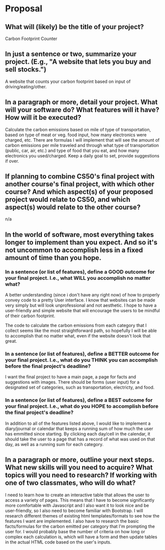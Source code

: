 # Proposal

## What will (likely) be the title of your project?

Carbon Footprint Counter

## In just a sentence or two, summarize your project. (E.g., "A website that lets you buy and sell stocks.")

A website that counts your carbon footprint based on input of driving/eating/other.

## In a paragraph or more, detail your project. What will your software do? What features will it have? How will it be executed?

Calculate the carbon emissions based on mile of type of transportation, based on type of meat or veg. food input, how many electronics were charged, etc.
There are formulas I will implement that will see the amount of carbon emissions per mile traveled and through what type of transportation (public, car, air, etc.)
and type of food that you eat, and how many electronics you used/charged.
Keep a daily goal to set, provide suggestions if over.

## If planning to combine CS50's final project with another course's final project, with which other course? And which aspect(s) of your proposed project would relate to CS50, and which aspect(s) would relate to the other course?

n/a

## In the world of software, most everything takes longer to implement than you expect. And so it's not uncommon to accomplish less in a fixed amount of time than you hope.

### In a sentence (or list of features), define a GOOD outcome for your final project. I.e., what WILL you accomplish no matter what?

A better understanding (since i don't have any right now) of how to properly convey code to a pretty User interface. I know that websites can be made very simply but will look unprofessional and not aesthetic.
I hope to have a user-friendly and simple website that will encourage the users to be mindful of their carbon footprint.

The code to calculate the carbon emissions from each category that I collect seems like the most straightforward path, so hopefully I will be able to accomplish that no matter what, even if the website doesn't look that great.

### In a sentence (or list of features), define a BETTER outcome for your final project. I.e., what do you THINK you can accomplish before the final project's deadline?

I want the final project to have a main page, a page for facts and suggestions with images. There should be forms (user input) for a designated set of categories, such as transportation, electricty, and food.

### In a sentence (or list of features), define a BEST outcome for your final project. I.e., what do you HOPE to accomplish before the final project's deadline?

In addition to all of the features listed above, I would like to implement a diary/journal or calendar that keeps a running sum of how much the user has emmitted since starting.
By clicking each day/cell in the calendar, it should take the user to a page that has a record of what was used on that day, as well as a running sum for each category.

## In a paragraph or more, outline your next steps. What new skills will you need to acquire? What topics will you need to research? If working with one of two classmates, who will do what?

I need to learn how to create an interactive table that allows the user to access a variety of pages.
This means that I have to become significantly more comfortable with Javascript and I also want it to look nice and be user-friendly, so I also need to become familiar with Bootstrap.
I will research different themes of existing html templates/formats to see how the features I want are implemented. I also have to research the basic facts/formulas for the carbon emitted per category that I'm prompting the user for.
I would probably base the number of criteria on how long or complex each calculation is, which will have a form and then update tables in the actual HTML code based on the user's inputs.
